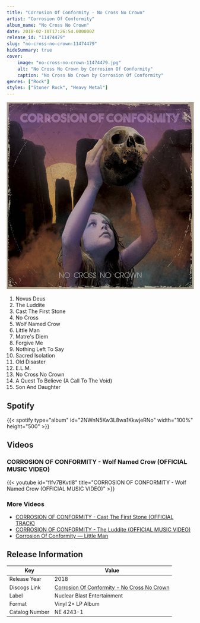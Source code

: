 ```yaml
---
title: "Corrosion Of Conformity - No Cross No Crown"
artist: "Corrosion Of Conformity"
album_name: "No Cross No Crown"
date: 2018-02-10T17:26:54.000000Z
release_id: "11474479"
slug: "no-cross-no-crown-11474479"
hideSummary: true
cover:
    image: "no-cross-no-crown-11474479.jpg"
    alt: "No Cross No Crown by Corrosion Of Conformity"
    caption: "No Cross No Crown by Corrosion Of Conformity"
genres: ["Rock"]
styles: ["Stoner Rock", "Heavy Metal"]
---
```


![No Cross No Crown by Corrosion Of Conformity](no-cross-no-crown-11474479.jpg)

<!-- section break -->

1. Novus Deus
2. The Luddite
3. Cast The First Stone
4. No Cross
5. Wolf Named Crow
6. Little Man
7. Matre's Diem
8. Forgive Me
9. Nothing Left To Say
10. Sacred Isolation
11. Old Disaster
12. E.L.M.
13. No Cross No Crown
14. A Quest To Believe (A Call To The Void)
15. Son And Daughter

<!-- section break -->


## Spotify
{{< spotify type="album" id="2NWnN5Kw3L8wa1KkwjeRNo" width="100%" height="500" >}}



## Videos
### CORROSION OF CONFORMITY - Wolf Named Crow (OFFICIAL MUSIC VIDEO)
{{< youtube id="fIfv7BKvtI8" title="CORROSION OF CONFORMITY - Wolf Named Crow (OFFICIAL MUSIC VIDEO)" >}}<br>

### More Videos

- [CORROSION OF CONFORMITY - Cast The First Stone (OFFICIAL TRACK)](https://www.youtube.com/watch?v=ljxyItzRZm4)
- [CORROSION OF CONFORMITY - The Luddite (OFFICIAL MUSIC VIDEO)](https://www.youtube.com/watch?v=TusKotRru_c)
- [Corrosion Of Conformity — Little Man](https://www.youtube.com/watch?v=B0ubqmddD4s)


## Release Information
|  Key           | Value                                                |
| ---------------| ---------------------------------------------------- |
| Release Year   | 2018                                   |
| Discogs Link   | [Corrosion Of Conformity - No Cross No Crown](https://www.discogs.com/release/11474479-Corrosion-Of-Conformity-No-Cross-No-Crown) |
| Label          | Nuclear Blast Entertainment |
| Format         | Vinyl 2× LP Album |
| Catalog Number | NE 4243-1 |
